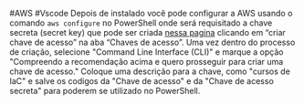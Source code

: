 #AWS #Vscode 
Depois de instalado você pode configurar a AWS usando o comando `aws configure` no PowerShell onde será requisitado a chave secreta (secret key) que pode ser criada [nessa pagina](https://console.aws.amazon.com/iam/home?#/security_credentials) clicando em “criar chave de acesso” na aba “Chaves de acesso”. Uma vez dentro do processo de criação, selecione "Command Line Interface (CLI)" e marque a opção "Compreendo a recomendação acima e quero prosseguir para criar uma chave de acesso." Coloque uma descrição para a chave, como "cursos de IaC" e salve os codigos da "Chave de acesso" e da "Chave de acesso secreta" para poderem se utilizado no PowerShell.